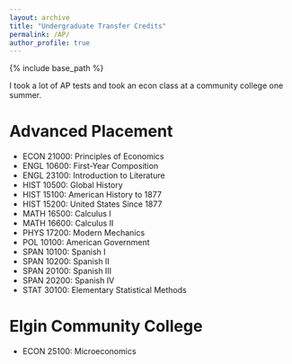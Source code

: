 ```yaml
---
layout: archive
title: "Undergraduate Transfer Credits"
permalink: /AP/
author_profile: true
---
```


{% include base_path %}

I took a lot of AP tests and took an econ class at a community college one summer.

Advanced Placement
=======
* ECON 21000: Principles of Economics
* ENGL 10600: First-Year Composition
* ENGL 23100: Introduction to Literature
* HIST 10500: Global History
* HIST 15100: American History to 1877
* HIST 15200: United States Since 1877
* MATH 16500: Calculus I
* MATH 16600: Calculus II
* PHYS 17200: Modern Mechanics
* POL  10100: American Government
* SPAN 10100: Spanish I
* SPAN 10200: Spanish II
* SPAN 20100: Spanish III
* SPAN 20200: Spanish IV
* STAT 30100: Elementary Statistical Methods

Elgin Community College
======
* ECON 25100: Microeconomics
